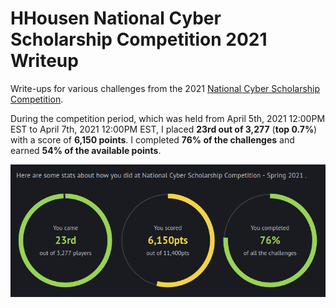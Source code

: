 # HHousen National Cyber Scholarship Competition 2021 Writeup

Write-ups for various challenges from the 2021 [National Cyber Scholarship Competition](https://www.nationalcyberscholarship.org/).

During the competition period, which was held from April 5th, 2021 12:00PM EST to April 7th, 2021 12:00PM EST, I placed **23rd out of 3,277** (**top 0.7%**) with a score of **6,150 points**. I completed **76% of the challenges** and earned **54% of the available points**.

![Final Competition Statistics](final-stats.png)
